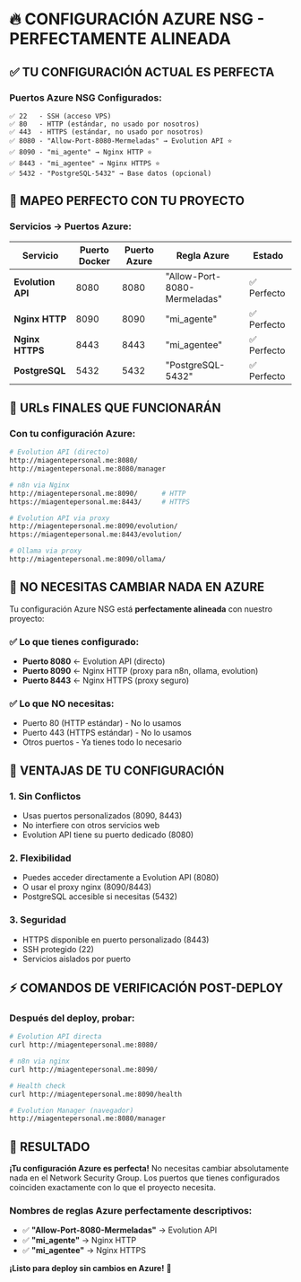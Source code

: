 # 🔥 **CONFIGURACIÓN AZURE NSG - PERFECTAMENTE ALINEADA**

## ✅ **TU CONFIGURACIÓN ACTUAL ES PERFECTA**

### **Puertos Azure NSG Configurados:**
```
✅ 22   - SSH (acceso VPS)
✅ 80   - HTTP (estándar, no usado por nosotros)
✅ 443  - HTTPS (estándar, no usado por nosotros)  
✅ 8080 - "Allow-Port-8080-Mermeladas" → Evolution API ⭐
✅ 8090 - "mi_agente" → Nginx HTTP ⭐
✅ 8443 - "mi_agentee" → Nginx HTTPS ⭐
✅ 5432 - "PostgreSQL-5432" → Base datos (opcional)
```

## 🎯 **MAPEO PERFECTO CON TU PROYECTO**

### **Servicios → Puertos Azure:**
| Servicio | Puerto Docker | Puerto Azure | Regla Azure | Estado |
|----------|---------------|--------------|-------------|---------|
| **Evolution API** | 8080 | 8080 | "Allow-Port-8080-Mermeladas" | ✅ Perfecto |
| **Nginx HTTP** | 8090 | 8090 | "mi_agente" | ✅ Perfecto |  
| **Nginx HTTPS** | 8443 | 8443 | "mi_agentee" | ✅ Perfecto |
| **PostgreSQL** | 5432 | 5432 | "PostgreSQL-5432" | ✅ Perfecto |

## 🚀 **URLs FINALES QUE FUNCIONARÁN**

### **Con tu configuración Azure:**
```bash
# Evolution API (directo)
http://miagentepersonal.me:8080/
http://miagentepersonal.me:8080/manager

# n8n via Nginx  
http://miagentepersonal.me:8090/      # HTTP
https://miagentepersonal.me:8443/     # HTTPS

# Evolution API via proxy
http://miagentepersonal.me:8090/evolution/
https://miagentepersonal.me:8443/evolution/

# Ollama via proxy
http://miagentepersonal.me:8090/ollama/
```

## 🔧 **NO NECESITAS CAMBIAR NADA EN AZURE**

Tu configuración Azure NSG está **perfectamente alineada** con nuestro proyecto:

### **✅ Lo que tienes configurado:**
- **Puerto 8080** ← Evolution API (directo)
- **Puerto 8090** ← Nginx HTTP (proxy para n8n, ollama, evolution)
- **Puerto 8443** ← Nginx HTTPS (proxy seguro)

### **✅ Lo que NO necesitas:**
- Puerto 80 (HTTP estándar) - No lo usamos
- Puerto 443 (HTTPS estándar) - No lo usamos  
- Otros puertos - Ya tienes todo lo necesario

## 🎯 **VENTAJAS DE TU CONFIGURACIÓN**

### **1. Sin Conflictos**
- Usas puertos personalizados (8090, 8443)
- No interfiere con otros servicios web
- Evolution API tiene su puerto dedicado (8080)

### **2. Flexibilidad**
- Puedes acceder directamente a Evolution API (8080)
- O usar el proxy nginx (8090/8443)
- PostgreSQL accesible si necesitas (5432)

### **3. Seguridad**
- HTTPS disponible en puerto personalizado (8443)
- SSH protegido (22)
- Servicios aislados por puerto

## ⚡ **COMANDOS DE VERIFICACIÓN POST-DEPLOY**

### **Después del deploy, probar:**
```bash
# Evolution API directa
curl http://miagentepersonal.me:8080/

# n8n via nginx
curl http://miagentepersonal.me:8090/

# Health check  
curl http://miagentepersonal.me:8090/health

# Evolution Manager (navegador)
http://miagentepersonal.me:8080/manager
```

## 🎉 **RESULTADO**

**¡Tu configuración Azure es perfecta!** No necesitas cambiar absolutamente nada en el Network Security Group. Los puertos que tienes configurados coinciden exactamente con lo que el proyecto necesita.

### **Nombres de reglas Azure perfectamente descriptivos:**
- ✅ **"Allow-Port-8080-Mermeladas"** → Evolution API
- ✅ **"mi_agente"** → Nginx HTTP  
- ✅ **"mi_agentee"** → Nginx HTTPS

**¡Listo para deploy sin cambios en Azure!** 🚀